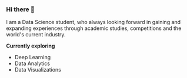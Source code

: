 ### Hi there 👋 

<!--
**aimanwafiq12/aimanwafiq12** is a ✨ _special_ ✨ repository because its `README.md` (this file) appears on your GitHub profile.

Here are some ideas to get you started:

- 🔭 I’m currently working on ...
- 🌱 I’m currently learning ...
- 👯 I’m looking to collaborate on ...
- 🤔 I’m looking for help with ...
- 💬 Ask me about ...
- 📫 How to reach me: ...
- 😄 Pronouns: ...
- ⚡ Fun fact: ...
-->

I am a Data Science student, who always looking forward in gaining and expanding experiences through academic studies, competitions and the world's current industry.

**Currently exploring**
- Deep Learning
- Data Analytics
- Data Visualizations
